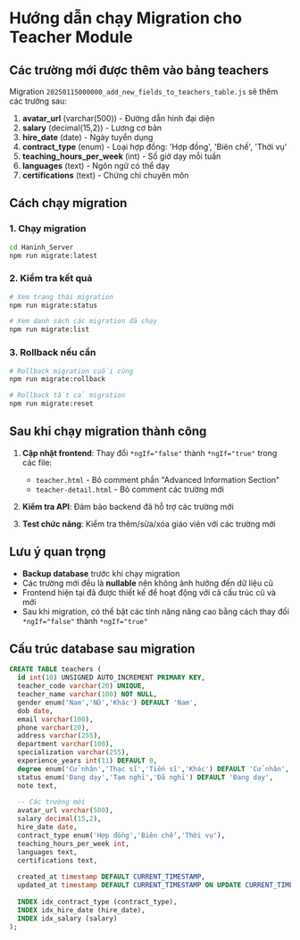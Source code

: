 # Hướng dẫn chạy Migration cho Teacher Module

## Các trường mới được thêm vào bảng teachers

Migration `20250115000000_add_new_fields_to_teachers_table.js` sẽ thêm các trường sau:

1. **avatar_url** (varchar(500)) - Đường dẫn hình đại diện
2. **salary** (decimal(15,2)) - Lương cơ bản
3. **hire_date** (date) - Ngày tuyển dụng
4. **contract_type** (enum) - Loại hợp đồng: 'Hợp đồng', 'Biên chế', 'Thời vụ'
5. **teaching_hours_per_week** (int) - Số giờ dạy mỗi tuần
6. **languages** (text) - Ngôn ngữ có thể dạy
7. **certifications** (text) - Chứng chỉ chuyên môn

## Cách chạy migration

### 1. Chạy migration
```bash
cd Haninh_Server
npm run migrate:latest
```

### 2. Kiểm tra kết quả
```bash
# Xem trạng thái migration
npm run migrate:status

# Xem danh sách các migration đã chạy
npm run migrate:list
```

### 3. Rollback nếu cần
```bash
# Rollback migration cuối cùng
npm run migrate:rollback

# Rollback tất cả migration
npm run migrate:reset
```

## Sau khi chạy migration thành công

1. **Cập nhật frontend**: Thay đổi `*ngIf="false"` thành `*ngIf="true"` trong các file:
   - `teacher.html` - Bỏ comment phần "Advanced Information Section"
   - `teacher-detail.html` - Bỏ comment các trường mới

2. **Kiểm tra API**: Đảm bảo backend đã hỗ trợ các trường mới

3. **Test chức năng**: Kiểm tra thêm/sửa/xóa giáo viên với các trường mới

## Lưu ý quan trọng

- **Backup database** trước khi chạy migration
- Các trường mới đều là **nullable** nên không ảnh hưởng đến dữ liệu cũ
- Frontend hiện tại đã được thiết kế để hoạt động với cả cấu trúc cũ và mới
- Sau khi migration, có thể bật các tính năng nâng cao bằng cách thay đổi `*ngIf="false"` thành `*ngIf="true"`

## Cấu trúc database sau migration

```sql
CREATE TABLE teachers (
  id int(10) UNSIGNED AUTO_INCREMENT PRIMARY KEY,
  teacher_code varchar(20) UNIQUE,
  teacher_name varchar(100) NOT NULL,
  gender enum('Nam','Nữ','Khác') DEFAULT 'Nam',
  dob date,
  email varchar(100),
  phone varchar(20),
  address varchar(255),
  department varchar(100),
  specialization varchar(255),
  experience_years int(11) DEFAULT 0,
  degree enum('Cử nhân','Thạc sĩ','Tiến sĩ','Khác') DEFAULT 'Cử nhân',
  status enum('Đang dạy','Tạm nghỉ','Đã nghỉ') DEFAULT 'Đang dạy',
  note text,
  
  -- Các trường mới
  avatar_url varchar(500),
  salary decimal(15,2),
  hire_date date,
  contract_type enum('Hợp đồng','Biên chế','Thời vụ'),
  teaching_hours_per_week int,
  languages text,
  certifications text,
  
  created_at timestamp DEFAULT CURRENT_TIMESTAMP,
  updated_at timestamp DEFAULT CURRENT_TIMESTAMP ON UPDATE CURRENT_TIMESTAMP,
  
  INDEX idx_contract_type (contract_type),
  INDEX idx_hire_date (hire_date),
  INDEX idx_salary (salary)
);
```
